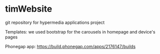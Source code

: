 # timWebsite
git repository for hypermedia applications project

Templates: we used bootstrap for the carousels in homepage and device's pages

Phonegap app: https://build.phonegap.com/apps/2176147/builds

